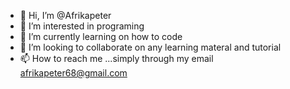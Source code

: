 - 👋 Hi, I’m @Afrikapeter
- 👀 I’m interested in programing 
- 🌱 I’m currently learning on how to code
- 💞️ I’m looking to collaborate on any learning materal and tutorial
- 📫 How to reach me ...simply through my email afrikapeter68@gmail.com

<!---
Afrikapeter/Afrikapeter is a ✨ special ✨ repository because its `README.md` (this file) appears on your GitHub profile.
You can click the Preview link to take a look at your changes.
--->

